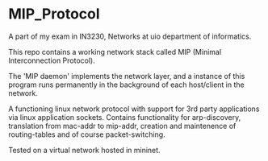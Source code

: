 # MIP_Protocol

A part of my exam in IN3230, Networks at uio department of informatics. 

This repo contains a working network stack called MIP (Minimal Interconnection Protocol).

The 'MIP daemon' implements the network layer, and a instance of this program runs permanently in the background of each host/client in the network.



A functioning linux network protocol with support for 3rd party applications via linux application sockets. 
Contains functionality for arp-discovery, translation from mac-addr to mip-addr, creation and maintenence of routing-tables and of course packet-switching.

Tested on a virtual network hosted in mininet. 
